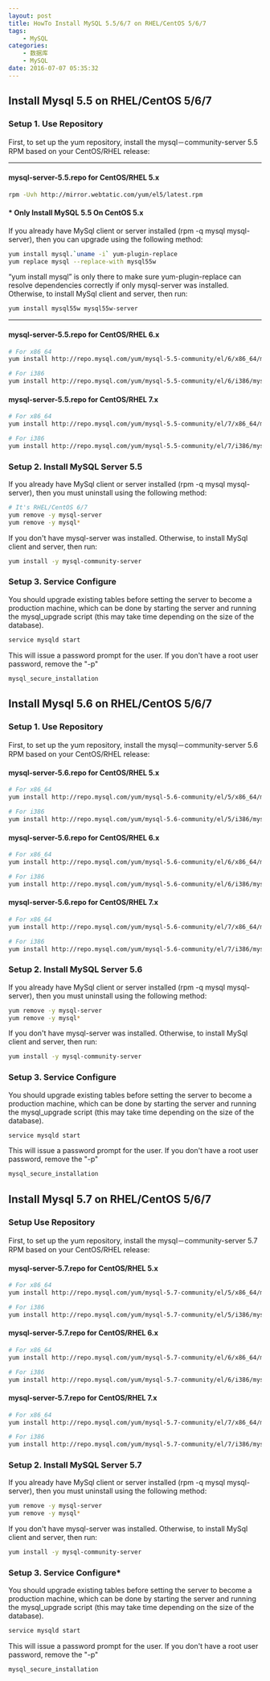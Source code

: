 ```yaml
---
layout: post
title: HowTo Install MySQL 5.5/6/7 on RHEL/CentOS 5/6/7
tags: 
    - MySQL
categories: 
    - 数据库
    - MySQL
date: 2016-07-07 05:35:32
---
```


## Install Mysql 5.5 on RHEL/CentOS 5/6/7

### Setup 1. Use Repository

First, to set up the yum repository, install the mysql－community-server 5.5 RPM based on your CentOS/RHEL release:

---

#### mysql-server-5.5.repo for CentOS/RHEL 5.x

```bash
rpm -Uvh http://mirror.webtatic.com/yum/el5/latest.rpm
```

#### * Only Install MySQL 5.5 On CentOS 5.x

If you already have MySql client or server installed (rpm -q mysql mysql-server), then you can upgrade using the following method:

```bash
yum install mysql.`uname -i` yum-plugin-replace
yum replace mysql --replace-with mysql55w
```

“yum install mysql” is only there to make sure yum-plugin-replace can resolve dependencies correctly if only mysql-server was installed.
Otherwise, to install MySql client and server, then run:

```bash
yum install mysql55w mysql55w-server
```

---

#### mysql-server-5.5.repo for CentOS/RHEL 6.x

```bash
# For x86_64
yum install http://repo.mysql.com/yum/mysql-5.5-community/el/6/x86_64/mysql-community-release-el6-5.noarch.rpm

# For i386
yum install http://repo.mysql.com/yum/mysql-5.5-community/el/6/i386/mysql-community-release-el6-5.noarch.rpm
```

#### mysql-server-5.5.repo for CentOS/RHEL 7.x

```bash
# For x86_64
yum install http://repo.mysql.com/yum/mysql-5.5-community/el/7/x86_64/mysql-community-release-el7-5.noarch.rpm

# For i386
yum install http://repo.mysql.com/yum/mysql-5.5-community/el/7/i386/mysql-community-release-el7-5.noarch.rpm
```

### Setup 2. Install MySQL Server 5.5

If you already have MySql client or server installed (rpm -q mysql mysql-server), then you must uninstall using the following method:

```bash
# It's RHEL/CentOS 6/7
yum remove -y mysql-server
yum remove -y mysql*
```

If you don't have mysql-server was installed.
Otherwise, to install MySql client and server, then run:

```bash
yum install -y mysql-community-server
```

### Setup 3. Service Configure

You should upgrade existing tables before setting the server to become a production machine, which can be done by starting the server and running the mysql_upgrade script (this may take time depending on the size of the database).

```bash
service mysqld start
```

This will issue a password prompt for the user. If you don't have a root user password, remove the "-p"

```bash
mysql_secure_installation
```

## Install Mysql 5.6 on RHEL/CentOS 5/6/7

### Setup 1. Use Repository

First, to set up the yum repository, install the mysql－community-server 5.6 RPM based on your CentOS/RHEL release:

#### mysql-server-5.6.repo for CentOS/RHEL 5.x

```bash
# For x86_64
yum install http://repo.mysql.com/yum/mysql-5.6-community/el/5/x86_64/mysql-community-release-el5-5.noarch.rpm

# For i386
yum install http://repo.mysql.com/yum/mysql-5.6-community/el/5/i386/mysql-community-release-el5-5.noarch.rpm
```

#### mysql-server-5.6.repo for CentOS/RHEL 6.x

```bash
# For x86_64
yum install http://repo.mysql.com/yum/mysql-5.6-community/el/6/x86_64/mysql-community-release-el6-5.noarch.rpm

# For i386
yum install http://repo.mysql.com/yum/mysql-5.6-community/el/6/i386/mysql-community-release-el6-5.noarch.rpm
```

#### mysql-server-5.6.repo for CentOS/RHEL 7.x

```bash
# For x86_64
yum install http://repo.mysql.com/yum/mysql-5.6-community/el/7/x86_64/mysql-community-release-el7-5.noarch.rpm

# For i386
yum install http://repo.mysql.com/yum/mysql-5.6-community/el/7/i386/mysql-community-release-el7-5.noarch.rpm
```

### Setup 2. Install MySQL Server 5.6

If you already have MySql client or server installed (rpm -q mysql mysql-server), then you must uninstall using the following method:

```bash
yum remove -y mysql-server
yum remove -y mysql*
```

If you don't have mysql-server was installed.
Otherwise, to install MySql client and server, then run:

```bash
yum install -y mysql-community-server
```

### Setup 3. Service Configure

You should upgrade existing tables before setting the server to become a production machine, which can be done by starting the server and running the mysql_upgrade script (this may take time depending on the size of the database).

```bash
service mysqld start
```

This will issue a password prompt for the user. If you don't have a root user password, remove the "-p"

```bash
mysql_secure_installation
```

## Install Mysql 5.7 on RHEL/CentOS 5/6/7

### Setup Use Repository

First, to set up the yum repository, install the mysql－community-server 5.7 RPM based on your CentOS/RHEL release:

#### mysql-server-5.7.repo for CentOS/RHEL 5.x

```bash
# For x86_64
yum install http://repo.mysql.com/yum/mysql-5.7-community/el/5/x86_64/mysql-community-release-el5-7.noarch.rpm

# For i386
yum install http://repo.mysql.com/yum/mysql-5.7-community/el/5/i386/mysql-community-release-el5-7.noarch.rpm
```

#### mysql-server-5.7.repo for CentOS/RHEL 6.x

```bash
# For x86_64
yum install http://repo.mysql.com/yum/mysql-5.7-community/el/6/x86_64/mysql-community-release-el6-7.noarch.rpm

# For i386
yum install http://repo.mysql.com/yum/mysql-5.7-community/el/6/i386/mysql-community-release-el6-7.noarch.rpm
```

#### mysql-server-5.7.repo for CentOS/RHEL 7.x

```bash
# For x86_64
yum install http://repo.mysql.com/yum/mysql-5.7-community/el/7/x86_64/mysql-community-release-el7-7.noarch.rpm

# For i386
yum install http://repo.mysql.com/yum/mysql-5.7-community/el/7/i386/mysql-community-release-el7-7.noarch.rpm
```

### Setup 2. Install MySQL Server 5.7

If you already have MySql client or server installed (rpm -q mysql mysql-server), then you must uninstall using the following method:

```bash
yum remove -y mysql-server
yum remove -y mysql*
```

If you don't have mysql-server was installed.
Otherwise, to install MySql client and server, then run:

```bash
yum install -y mysql-community-server
```

### Setup 3. Service Configure*

You should upgrade existing tables before setting the server to become a production machine, which can be done by starting the server and running the mysql_upgrade script (this may take time depending on the size of the database).

```bash
service mysqld start
```

This will issue a password prompt for the user. If you don't have a root user password, remove the "-p"

```bash
mysql_secure_installation
```
